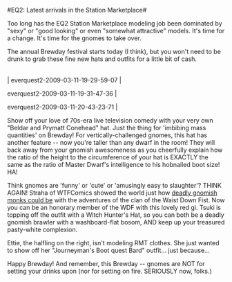 #EQ2: Latest arrivals in the Station Marketplace#

Too long has the EQ2 Station Marketplace modeling job been dominated by "sexy" or "good looking" or even "somewhat attractive" models. It's time for a change. It's time for the gnomes to take over.

The annual Brewday festival starts today (I think), but you won't need to be drunk to grab these fine new hats and outfits for a little bit of cash.



|  |  |  |
| --- | --- | --- |
|
 everquest2-2009-03-11-19-29-59-07 |

 everquest2-2009-03-11-19-31-47-36 |

 everquest2-2009-03-11-20-43-23-71 |




Show off your love of 70s-era live television comedy with your very own "Beldar and Prymatt Conehead" hat. Just the thing for 'imbibing mass quantities' on Brewday! For vertically-challenged gnomes, this hat has another feature -- now you're taller than any dwarf in the room! They will back away from your gnomish awesomeness as you cheerfully explain how the ratio of the height to the circumference of your hat is EXACTLY the same as the ratio of Master Dwarf's intelligence to his hobnailed boot size! HA!

Think gnomes are 'funny' or 'cute' or 'amusingly easy to slaughter'? THINK AGAIN! Straha of WTFComics showed the world just how [deadly gnomish monks could be](http://www.wtfcomics.com/archive.html?344_13) with the adventures of the clan of the Waist Down Fist. Now you can be an honorary member of the WDF with this lovely red gi. Tsuki is topping off the outfit with a Witch Hunter's Hat, so you can both be a deadly gnomish brawler with a washboard-flat bosom, AND keep up your treasured pasty-white complexion.

Ettie, the halfling on the right, isn't modeling RMT clothes. She just wanted to show off her "Journeyman's Boot quest Bard" outfit... just because...

Happy Brewday! And remember, this Brewday -- gnomes are NOT for setting your drinks upon (nor for setting on fire. SERIOUSLY now, folks.)

